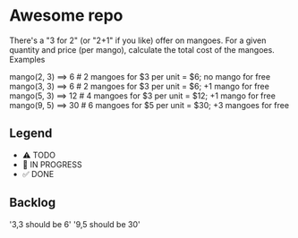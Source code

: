 # Awesome repo

There's a "3 for 2" (or "2+1" if you like) offer on mangoes. For a given quantity and price (per mango), calculate the total cost of the mangoes.
Examples

mango(2, 3) ==> 6    # 2 mangoes for $3 per unit = $6; no mango for free
mango(3, 3) ==> 6    # 2 mangoes for $3 per unit = $6; +1 mango for free
mango(5, 3) ==> 12   # 4 mangoes for $3 per unit = $12; +1 mango for free
mango(9, 5) ==> 30   # 6 mangoes for $5 per unit = $30; +3 mangoes for free



## Legend
- ⚠ TODO
- 🚧 IN PROGRESS
- ✅ DONE

## Backlog

'3,3 should be 6'
'9,5 should be 30'
